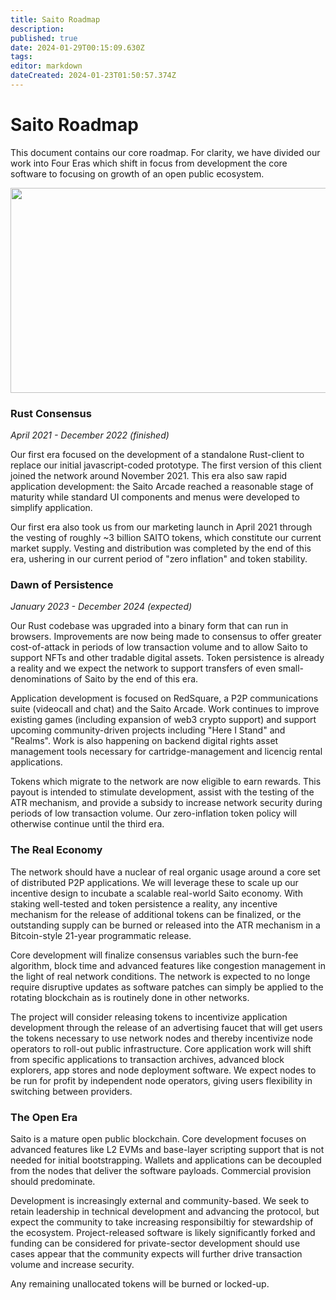 ```yaml
---
title: Saito Roadmap
description: 
published: true
date: 2024-01-29T00:15:09.630Z
tags: 
editor: markdown
dateCreated: 2024-01-23T01:50:57.374Z
---
```


# Saito Roadmap

<p>This document contains our core roadmap. For clarity, we have divided our work into Four Eras which shift in focus from development the core software to focusing on growth of an open public ecosystem.</p>
<!-- /wp:paragraph -->

<!-- wp:paragraph {"align":"center"} -->
<p class="has-text-align-center"><img src="https://saito.tech/wp-content/uploads/2022/04/img_62556f349adbd.png" width="624" height="328"></p>
<!-- /wp:paragraph -->

<!-- wp:heading {"level":3} -->
<h3>Rust Consensus</h3><i>April 2021 - December 2022 (finished)</i>
<!-- /wp:heading -->

<!-- wp:paragraph -->
<p>Our first era focused on the development of a standalone Rust-client to replace our initial javascript-coded prototype. The first version of this client joined the network around November 2021. This era also saw rapid application development: the Saito Arcade reached a reasonable stage of maturity while standard UI components and menus were developed to simplify application.</p>
<!-- /wp:paragraph -->

<!-- wp:paragraph -->
<p>Our first era also took us from our marketing launch in April 2021 through the vesting of roughly ~3 billion SAITO tokens, which constitute our current market supply. Vesting and distribution was completed by the end of this era, ushering in our current period of "zero inflation" and token stability.</p>
<!-- /wp:paragraph -->


<!-- wp:heading {"level":3} -->
<h3>Dawn of Persistence</h3><i>January 2023 - December 2024 (expected)</i>
<!-- /wp:heading -->

<!-- wp:paragraph -->
<p>Our Rust codebase was upgraded into a binary form that can run in browsers. Improvements are now being made to consensus to offer greater cost-of-attack in periods of low transaction volume and to allow Saito to support NFTs and other tradable digital assets. Token persistence is already a reality and we expect the network to support transfers of even small-denominations of Saito by the end of this era.</p>
<!-- /wp:paragraph -->

<!-- wp:paragraph -->
<p>Application development is focused on RedSquare, a P2P communications suite (videocall and chat) and the Saito Arcade. Work continues to improve existing games (including expansion of web3 crypto support) and support upcoming community-driven projects including "Here I Stand" and "Realms". Work is also happening on backend digital rights asset management tools necessary for cartridge-management and licencig rental applications.</p>
<!-- /wp:paragraph -->

<!-- /wp:paragraph -->
<p>Tokens which migrate to the network are now eligible to earn rewards. This payout is intended to stimulate development, assist with the testing of the ATR mechanism, and provide a subsidy to increase network security during periods of low transaction volume. Our zero-inflation token policy will otherwise continue until the third era.</p>
<!-- /wp:paragraph -->

<!-- wp:heading {"level":3} -->
<h3>The Real Economy</h3>
<!-- /wp:heading -->

<!-- wp:paragraph -->
<p>The network should have a nuclear of real organic usage around a core set of distributed P2P applications. We will leverage these to scale up our incentive design to incubate a scalable real-world Saito economy. With staking well-tested and token persistence a reality, any incentive mechanism for the release of additional tokens can be finalized, or the outstanding supply can be burned or released into the ATR mechanism in a Bitcoin-style 21-year programmatic release.</p>
<!-- /wp:paragraph -->

<!-- wp:paragraph -->
<p>Core development will finalize consensus variables such the burn-fee algorithm, block time and advanced features like congestion management in the light of real network conditions. The network is expected to no longe require disruptive updates as software patches can simply be applied to the rotating blockchain as is routinely done in other networks.</p>
<!-- /wp:paragraph -->

<!-- wp:paragraph -->
<p>The project will consider releasing tokens to incentivize application development through the release of an advertising faucet that will get users the tokens necessary to use network nodes and thereby incentivize node operators to roll-out public infrastructure. Core application work will shift from specific applications to transaction archives, advanced block explorers, app stores and node deployment software. We expect nodes to be run for profit by independent node operators, giving users flexibility in switching between providers.</p>
<!-- /wp:paragraph -->

<!-- wp:heading {"level":3} -->
<h3>The Open Era</h3>
<!-- /wp:heading -->

<!-- wp:paragraph -->
<p>Saito is a mature open public blockchain. Core development focuses on advanced features like L2 EVMs and base-layer scripting support that is not needed for initial bootstrapping. Wallets and applications can be decoupled from the nodes that deliver the software payloads. Commercial provision should predominate.</p>
<!-- /wp:paragraph -->

<!-- wp:paragraph -->
<p>Development is increasingly external and community-based. We seek to retain leadership in technical development and advancing the protocol, but expect the community to take increasing responsibiltiy for stewardship of the ecosystem. Project-released software is likely significantly forked and funding can be considered for private-sector development should use cases appear that the community expects will further drive transaction volume and increase security.&nbsp;</p>
<!-- /wp:paragraph -->

<!-- wp:paragraph -->
<p>Any remaining unallocated tokens will be burned or locked-up.</p>
<!-- /wp:paragraph -->